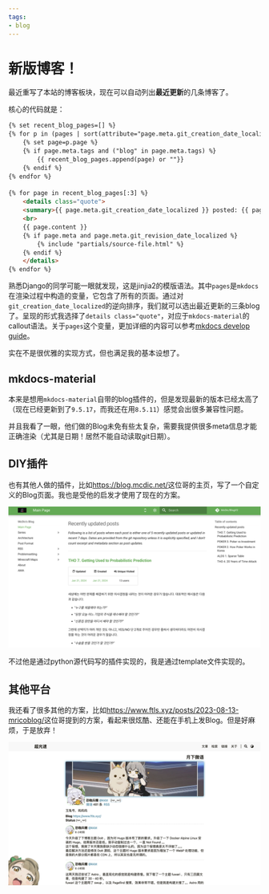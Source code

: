 ```yaml
---
tags:
- blog
---
```


# 新版博客！

最近重写了本站的博客板块，现在可以自动列出**最近更新**的几条博客了。

核心的代码就是：
```html
{% set recent_blog_pages=[] %}
{% for p in (pages | sort(attribute="page.meta.git_creation_date_localized", reverse=True)) %}
    {% set page=p.page %}
    {% if page.meta.tags and ("blog" in page.meta.tags) %}
        {{ recent_blog_pages.append(page) or ""}} 
    {% endif %}
{% endfor %}

{% for page in recent_blog_pages[:3] %}
    <details class="quote">
    <summary>{{ page.meta.git_creation_date_localized }} posted: {{ page.title }}</summary>
    <br>
    {{ page.content }}
    {% if page.meta and page.meta.git_revision_date_localized %}
        {% include "partials/source-file.html" %}
    {% endif %}
    </details>
{% endfor %}
```

熟悉Django的同学可能一眼就发现，这是jinjia2的模版语法。其中`pages`是`mkdocs`在渲染过程中构造的变量，它包含了所有的页面。通过对`git_creation_date_localized`的逆向排序，我们就可以选出最近更新的三条blog了。呈现的形式我选择了`details class="quote"`，对应于`mkdocs-material`的callout语法。关于`pages`这个变量，更加详细的内容可以参考[mkdocs develop guide](https://www.mkdocs.org/dev-guide/themes/)。

实在不是很优雅的实现方式，但也满足我的基本设想了。

## mkdocs-material
本来是想用`mkdocs-material`自带的blog插件的，但是发现最新的版本已经太高了（现在已经更新到了`9.5.17`，而我还在用`8.5.11`）感觉会出很多兼容性问题。

并且我看了一眼，他们做的Blog未免有些太复杂，需要我提供很多meta信息才能正确渲染（尤其是日期！居然不能自动读取git日期）。

## DIY插件
也有其他人做的插件，比如<https://blog.mcdic.net/>这位哥的主页，写了一个自定义的Blog页面。我也是受他的启发才使用了现在的方案。

![](/Blog/2024/assets/2024-04-03-18-55-52.png)

不过他是通过python源代码写的插件实现的，我是通过template文件实现的。

## 其他平台
我还看了很多其他的方案，比如<https://www.ftls.xyz/posts/2023-08-13-mricoblog/>这位哥提到的方案，看起来很炫酷、还能在手机上发Blog。但是好麻烦，于是放弃！

![](/Blog/2024/assets/2024-04-03-18-54-53.png)
